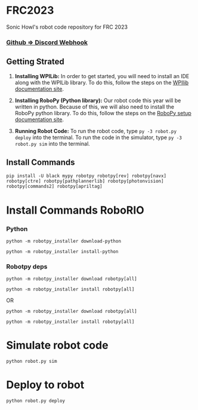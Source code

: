 # FRC2023

Sonic Howl's robot code repository for FRC 2023

### [Github => Discord Webhook](https://discord.com/api/webhooks/1080990460035747840/M5FLqzQWFm_lLNd7CunalWq13Erbpta00Gxa96MRn2Me4PcqpATi5P8xJlI8GTIhtEVm)

## Getting Strated

1. **Installing WPILib:** In order to get started, you will need to install an IDE along with the WPILib library. To do this, follow the steps on the [WPIlib documentation site](https://docs.wpilib.org/en/stable/docs/zero-to-robot/step-2/wpilib-setup.html).

2. **Installing RoboPy (Python library):** Our robot code this year will be written in python. Because of this, we will also need to install the RoboPy python library. To do this, follow the steps on the [RoboPy setup documentation site](https://robotpy.readthedocs.io/en/stable/install/computer.html#install-computer).

3. **Running Robot Code:** To run the robot code, type `py -3 robot.py deploy` into the terminal. To run the code in the simulator, type `py -3 robot.py sim` into the terminal.

## Install Commands

`pip install -U black mypy robotpy robotpy[rev] robotpy[navx] robotpy[ctre] robotpy[pathplannerlib] robotpy[photonvision] robotpy[commands2] robotpy[apriltag]`

# Install Commands RoboRIO

### Python

`python -m robotpy_installer download-python`

`python -m robotpy_installer install-python`

### Robotpy deps

`python -m robotpy_installer download robotpy[all]`

`python -m robotpy_installer install robotpy[all]`

OR

`python -m robotpy_installer download robotpy[all]`

`python -m robotpy_installer install robotpy[all]`

# Simulate robot code

`python robot.py sim`

# Deploy to robot

`python robot.py deploy`
